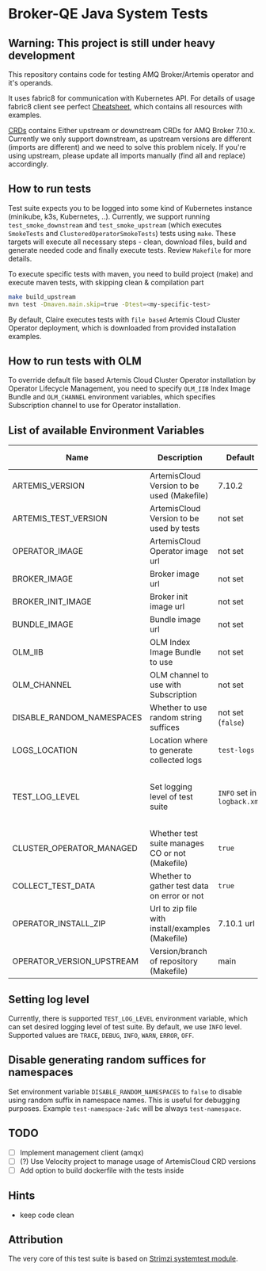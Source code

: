 # Broker-QE Java System Tests

## Warning: This project is still under heavy development

This repository contains code for testing AMQ Broker/Artemis operator and it's operands.

It uses fabric8 for communication with Kubernetes API.
For details of usage fabric8 client see perfect [Cheatsheet](https://github.com/fabric8io/kubernetes-client/blob/v6.3.0/doc/CHEATSHEET.md), which contains all resources with examples.

[CRDs](crds) contains Either upstream or downstream CRDs for AMQ Broker 7.10.x. Currently we only support downstream, as upstream versions are different (imports are different) and 
we need to solve this problem nicely. If you're using upstream, please update all imports manually (find all and replace) accordingly.

## How to run tests

Test suite expects you to be logged into some kind of Kubernetes instance (minikube, k3s, Kubernetes, ..).
Currently, we support running `test_smoke_downstream` and `test_smoke_upstream` (which executes `SmokeTests` and `ClusteredOperatorSmokeTests`) tests using `make`.
These targets will execute all necessary steps - clean, download files, build and generate needed code and finally execute tests.
Review `Makefile` for more details.

To execute specific tests with maven, you need to build project (make) and execute maven tests, with skipping clean & compilation part
```bash
make build_upstream
mvn test -Dmaven.main.skip=true -Dtest=<my-specific-test>
```

By default, Claire executes tests with `file based` Artemis Cloud Cluster Operator deployment, which is downloaded from provided installation examples.

## How to run tests with OLM
To override default file based Artemis Cloud Cluster Operator installation by Operator Lifecycle Management, you need to specify `OLM_IIB` Index Image Bundle and
`OLM_CHANNEL` environment variables, which specifies Subscription channel to use for Operator installation.


## List of available Environment Variables

| Name                      | Description                                      | Default                     | Possible values                                  |
|---------------------------|--------------------------------------------------|-----------------------------|--------------------------------------------------|
| ARTEMIS_VERSION           | ArtemisCloud Version to be used (Makefile)       | 7.10.2                      | <url>                                            |
| ARTEMIS_TEST_VERSION      | ArtemisCloud Version to be used by tests         | not set                     | <major>.<minor>                                  |
| OPERATOR_IMAGE            | ArtemisCloud Operator image url                  | not set                     | <url>                                            |
| BROKER_IMAGE              | Broker image url                                 | not set                     | <url>                                            |
| BROKER_INIT_IMAGE         | Broker init image url                            | not set                     | <url>                                            |
| BUNDLE_IMAGE              | Bundle image url                                 | not set                     | <url>                                            |
| OLM_IIB                   | OLM Index Image Bundle to use                    | not set                     | <iib-url>                                        |
| OLM_CHANNEL               | OLM channel to use with Subscription             | not set                     | <channel>                                        |
| DISABLE_RANDOM_NAMESPACES | Whether to use random string suffices            | not set (`false`)           | `true`, `false`                                  |
| LOGS_LOCATION             | Location where to generate collected logs        | `test-logs`                 | <directory>                                      |
| TEST_LOG_LEVEL            | Set logging level of test suite                  | `INFO` set in `logback.xml` | `TRACE`, `DEBUG`, `INFO`, `WARN`, `ERROR`, `OFF` |
| CLUSTER_OPERATOR_MANAGED  | Whether test suite manages CO or not (Makefile)  | `true`                      | `false`                                          |
| COLLECT_TEST_DATA         | Whether to gather test data on error or not      | `true`                      | `true`, `false`                                  |
| OPERATOR_INSTALL_ZIP      | Url to zip file with install/examples (Makefile) | 7.10.1 url                  | <url>                                            |
| OPERATOR_VERSION_UPSTREAM | Version/branch of repository (Makefile)          | main                        | <branch>                                         |

## Setting log level
Currently, there is supported `TEST_LOG_LEVEL` environment variable, which can set desired logging level of test suite.
By default, we use `INFO` level. Supported values are `TRACE`, `DEBUG`, `INFO`, `WARN`, `ERROR`, `OFF`.

## Disable generating random suffices for namespaces
Set environment variable `DISABLE_RANDOM_NAMESPACES` to `false` to disable using random suffix in namespace names. This is useful for debugging purposes.
Example `test-namespace-2a6c` will be always `test-namespace`.

## TODO
- [ ] Implement management client (amqx)
- [ ] (?) Use Velocity project to manage usage of ArtemisCloud CRD versions
- [ ] Add option to build dockerfile with the tests inside

## Hints
- keep code clean

## Attribution
The very core of this test suite is based on [Strimzi systemtest module](https://github.com/strimzi/strimzi-kafka-operator).
